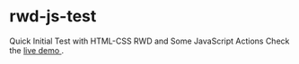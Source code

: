 # rwd-js-test
Quick Initial Test with HTML-CSS RWD and Some JavaScript Actions
Check the [live demo ](https://pages.github.com/).
